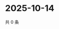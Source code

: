 # 2025-10-14

共 0 条

<!-- BEGIN ZHIHUQUESTIONS -->
<!-- 最后更新时间 Tue Oct 14 2025 23:13:21 GMT+0800 (China Standard Time) -->

<!-- END ZHIHUQUESTIONS -->
